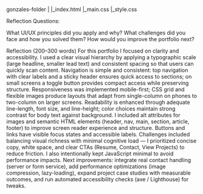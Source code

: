 gonzales-folder
|
|_index.html
|_main.css
|_style.css

Reflection Questions:

What UI/UX principles did you apply and why?
What challenges did you face and how you solved them?
How would you improve the portfolio next?

Reflection (200–300 words)
For this portfolio I focused on clarity and accessibility. I used a clear visual hierarchy by applying a typographic scale (large headline, smaller lead text) and consistent spacing so that users can quickly scan content. Navigation is simple and consistent: top navigation with clear labels and a sticky header ensures quick access to sections; on small screens a toggle button provides compact access while preserving structure.
Responsiveness was implemented mobile-first; CSS grid and flexible images produce layouts that adapt from single-column on phones to two-column on larger screens. Readability is enhanced through adequate line-length, font size, and line-height; color choices maintain strong contrast for body text against background. I included alt attributes for images and semantic HTML elements (header, nav, main, section, article, footer) to improve screen reader experience and structure. Buttons and links have visible focus states and accessible labels.
Challenges included balancing visual richness with minimal cognitive load — I prioritized concise copy, white space, and clear CTAs (Resume, Contact, View Projects) to reduce friction. I also intentionally kept JavaScript minimal to avoid performance impacts. Next improvements: integrate real contact handling (server or form service), add performance optimizations (image compression, lazy-loading), expand project case studies with measurable outcomes, and run automated accessibility checks (axe / Lighthouse) for tweaks.
  

